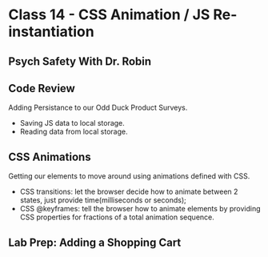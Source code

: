 # Class 14 - CSS Animation / JS Re-instantiation

## Psych Safety With Dr. Robin

## Code Review

Adding Persistance to our Odd Duck Product Surveys.

* Saving JS data to local storage.
* Reading data from local storage.

## CSS Animations

Getting our elements to move around using animations defined with CSS.

* CSS transitions: let the browser decide how to animate between 2 states, just provide time(milliseconds or seconds);
* CSS @keyframes: tell the browser how to animate elements by providing CSS properties for fractions of a total animation sequence.

## Lab Prep: Adding a Shopping Cart
